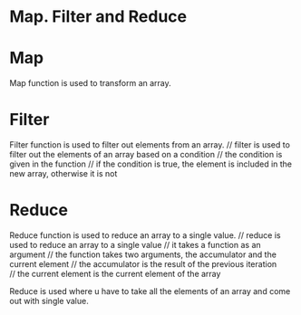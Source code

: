 # Map. Filter and Reduce

# Map
Map function is used to transform an array.

# Filter
Filter function is used to filter out elements from an array.
// filter is used to filter out the elements of an array based on a condition
// the condition is given in the function
// if the condition is true, the element is included in the new array, otherwise it is not

# Reduce
Reduce function is used to reduce an array to a single value.
// reduce is used to reduce an array to a single value
// it takes a function as an argument
// the function takes two arguments, the accumulator and the current element
// the accumulator is the result of the previous iteration  
// the current element is the current element of the array

Reduce is used where u have to take all the elements of an array and come out with single value.



